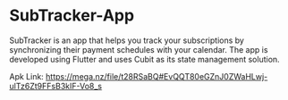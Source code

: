 # SubTracker-App
SubTracker is an app that helps you track your subscriptions by synchronizing their payment schedules with your calendar. The app is developed using Flutter and uses Cubit as its state management solution.

Apk Link: https://mega.nz/file/t28RSaBQ#EvQQT80eGZnJ0ZWaHLwj-ulTz6Zt9FFsB3kIF-Vo8_s
